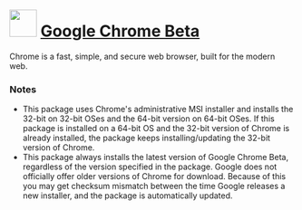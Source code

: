 # <img src="https://cdn.jsdelivr.net/gh/chocolatey/chocolatey-coreteampackages@edba4a5849ff756e767cba86641bea97ff5721fe/icons/chrome.svg" width="48" height="48"/> [Google Chrome Beta](https://chocolatey.org/packages/googlechromebeta)


Chrome is a fast, simple, and secure web browser, built for the modern web.

### Notes

* This package uses Chrome's administrative MSI installer and installs the 32-bit on 32-bit OSes and the 64-bit version on 64-bit OSes. If this package is installed on a 64-bit OS and the 32-bit version of Chrome is already installed, the package keeps installing/updating the 32-bit version of Chrome.
* This package always installs the latest version of Google Chrome Beta, regardless of the version specified in the package. Google does not officially offer older versions of Chrome for download. Because of this you may get checksum mismatch between the time Google releases a new installer, and the package is automatically updated.

